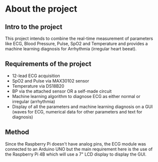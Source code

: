 # About the project

## Intro to the project
This project intends to combine the real-time measurement of parameters like ECG, Blood Pressure, Pulse, SpO2 and Temperature and provides a machine learning diagnosis for Arrhythmia (irregular heart beeat).

## Requirements of the project
- 12-lead ECG acquisition 
- SpO2 and Pulse via MAX30102 sensor
- Temperature via DS18B20
- BP via the attached sensor OR a self-made circuit
- Machine learning algorithm to diagnose ECG as either normal or irregular (arrhythmia)
- Display of all the parameters and machine learning diagnosis on a GUI (waves for ECG, numerical data for other parameters and text for diagnosis)

## Method
Since the Raspberry Pi doesn't have analog pins, the ECG module was connected to an Arduino UNO but the main requirement here is the use of the Raspberry Pi 4B which will use a 7" LCD display to display the GUI.
